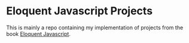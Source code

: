 # Eloquent Javascript Projects

This is mainly a repo containing my implementation of projects from the book [Eloquent Javascript](https://eloquentjavascript.net/).
